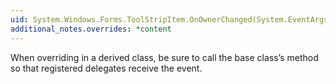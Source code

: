 ```yaml
---
uid: System.Windows.Forms.ToolStripItem.OnOwnerChanged(System.EventArgs)
additional_notes.overrides: *content
---
```


<p>When overriding <xref href="System.Windows.Forms.ToolStripItem.OnOwnerChanged(System.EventArgs)"></xref> in a derived class, be sure to call the base class’s <xref href="System.Windows.Forms.ToolStripItem.OnOwnerChanged(System.EventArgs)"></xref> method so that registered delegates receive the event.</p>


